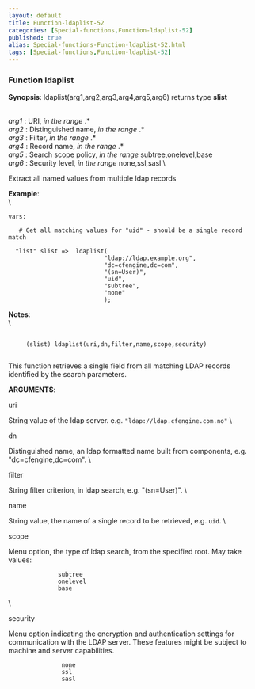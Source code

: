 ```yaml
---
layout: default
title: Function-ldaplist-52
categories: [Special-functions,Function-ldaplist-52]
published: true
alias: Special-functions-Function-ldaplist-52.html
tags: [Special-functions,Function-ldaplist-52]
---
```


### Function ldaplist

**Synopsis**: ldaplist(arg1,arg2,arg3,arg4,arg5,arg6) returns type
**slist**

\
 *arg1* : URI, *in the range* .\* \
 *arg2* : Distinguished name, *in the range* .\* \
 *arg3* : Filter, *in the range* .\* \
 *arg4* : Record name, *in the range* .\* \
 *arg5* : Search scope policy, *in the range* subtree,onelevel,base \
 *arg6* : Security level, *in the range* none,ssl,sasl \

Extract all named values from multiple ldap records

**Example**:\
 \

~~~~ {.verbatim}
vars:

   # Get all matching values for "uid" - should be a single record match

  "list" slist =>  ldaplist(
                           "ldap://ldap.example.org",
                           "dc=cfengine,dc=com",
                           "(sn=User)",
                           "uid",
                           "subtree",
                           "none"
                           );
~~~~

**Notes**:\
 \

~~~~ {.example}
     
     (slist) ldaplist(uri,dn,filter,name,scope,security)
     
~~~~

This function retrieves a single field from all matching LDAP records
identified by the search parameters.

**ARGUMENTS**:

uri

String value of the ldap server. e.g. `"ldap://ldap.cfengine.com.no"` \

dn

Distinguished name, an ldap formatted name built from components, e.g.
"dc=cfengine,dc=com". \

filter

String filter criterion, in ldap search, e.g. "(sn=User)". \

name

String value, the name of a single record to be retrieved, e.g. `uid`. \

scope

Menu option, the type of ldap search, from the specified root. May take
values:

~~~~ {.smallexample}
              subtree
              onelevel
              base
~~~~

\

security

Menu option indicating the encryption and authentication settings for
communication with the LDAP server. These features might be subject to
machine and server capabilities.

~~~~ {.smallexample}
               none
               ssl
               sasl
~~~~
